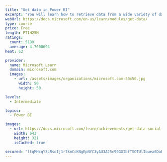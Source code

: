 ```yaml
---
title: "Get data in Power BI"
excerpt: "You will learn how to retrieve data from a wide variety of data sources, including Microsoft Excel, relational databases, and NoSQL data stores. You will also learn how to improve performance while retrieving data."
webUrl: https://docs.microsoft.com/en-us/learn/modules/get-data/
type: course
price: Free
length: PT1H25M
ratings:
  count: 5189
  average: 4.7600694
heat: 62

provider:
  name: Microsoft Learn
  domain: microsoft.com
  images:
    - url: /assets/images/organizations/microsoft.com-50x50.jpg
      width: 50
      height: 50

levels:
  - Intermediate

topics:
  - Power BI

images:
  - url: https://docs.microsoft.com/learn/achievements/get-data-social.png
    width: 643
    height: 321
    isCached: true

secured: "ltqMHcqY3LRsoIj1r7knCcKNgEpNYC3yAU3A25c99GGIbfTSOTUlIbuea6DaPIJzY77c4J6+/LNf4RPPVecSxv13gWvpEpc9F14ZzioMAR7ZPhD/oiP3Pu2FzWfbfG9NZpMAkZQfoPZ/QT9bv5UlREWarEJ46dZTKOtOFpLx5k+CltnGHxFho5/w7Ed4EdetC7dlM4hmvnsKY01dmUmhJgm6ul4js4ttOXS8EXFobmi5o89ZELSdoA1LqLbLl+2x8LM4v9hsX6QLVmOs1kkeYPGQ5GKjlUsT+o9z7ZuBYzTCRjF3xgb4HTCUtFSjbRZGrVCsa0EHa8SiuR6+FzrHGSo5zuPrybRz0iWHsDAee1x7DAeSPGs+2ajtMnEBfLtdCB/dcG+wd6XyNlyzSeihTxwxZoTSYmJMeE5dPJw44tc=;J7cYzJx7RjtbFFNouoebtQ=="
---
```


